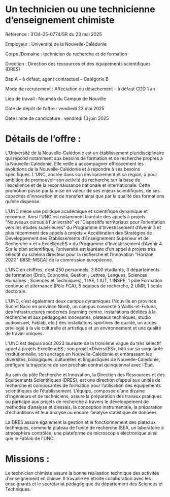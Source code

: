 # Un technicien ou une technicienne d’enseignement chimiste

Référence : 3134-25-0774/SR du 23 mai 2025

Employeur : Université de la Nouvelle-Calédonie

Corps /Domaine : technicien de recherche et de formation

Direction : Direction des ressources et des équipements scientifiques (DRES)

Bap A – à défaut, agent contractuel – Catégorie B

Mode de recrutement : Affectation ou détachement – à défaut CDD 1 an

Lieu de travail : Nouméa du Campus de Nouville

Date de dépôt de l’offre : vendredi 23 mai 2025

Date limite de candidature : vendredi 13 juin 2025

# Détails de l’offre :

L’Université de la Nouvelle-Calédonie est un établissement pluridisciplinaire qui répond notamment aux besoins de formation et de recherche propres à la Nouvelle-Calédonie. Elle veille à accompagner efficacement les évolutions de la Nouvelle-Calédonie et à répondre à ses besoins spécifiques. L’UNC, ancrée dans son environnement et sa région, a pour ambition de promouvoir son activité de recherche sur la base de l’excellence et de la reconnaissance nationale et internationale. Cette promotion passe par la mise en valeur de ses enjeux scientifiques, de ses capacités d’innovation et de transfert ainsi que par la qualité des formations qu’elle dispense.

L’UNC mène une politique académique et scientifique dynamique et reconnue. Ainsi l’UNC est notamment lauréate des appels à projets "Nouveaux cursus à l'université" et "Dispositifs territoriaux pour l’orientation vers les études supérieures" du Programme d’Investissement d’Avenir 3 et plus récemment des appels à projets « Accélération des Stratégies de Développement des Etablissements d’Enseignement Supérieur et de Recherche » et « ExcellencES » du Programme d’Investissement d’Avenir 4. Sur le plan scientifique, l’université est lauréate d’un appel à projets très sélectif du schéma directeur pour la recherche et l’innovation "Horizon 2020" (RISE-MSCA) de la commission européenne.

L’UNC en chiffres, c’est 250 personnels, 3 800 étudiants, 3 départements de formation (Droit, Economie, Gestion ; Lettres, Langues, Sciences Humaines ; Sciences et Techniques), 1 IAE, 1 IUT, 1 INSPE, 1 pôle Formation continue et alternance (Pôle FCA), 5 équipes de recherche, 2 UMR, 1 école doctorale.

L’UNC, c’est également deux campus dynamiques (Nouville en province Sud et Baco en province Nord), un campus connecté à Wallis-et-Futuna, des infrastructures modernes (learning centre, installations dédiées à la recherche et aux pédagogies innovantes, plateaux techniques, studio audiovisuel, Fablab, etc.) des installations sportives de qualité, un accès privilégié à la vie culturelle et artistique et un environnement et une qualité de travail uniques.

L’UNC est depuis août 2023 lauréate de la troisième vague du très sélectif appel à projets ExcellencES ; son projet «DiversitÉS», bâti sur sa singularité institutionnelle, son ancrage en Nouvelle-Calédonie et embrassant les diversités, biologiques, culturelles et linguistiques de Nouvelle-Calédonie, préfigure la trajectoire de son prochain contrat quinquennal avec l’État.

Au sein du pôle Recherche et Innovation, la Direction des Ressources et des Equipements Scientifiques (DRES), est une direction d’appui aux unités de recherche et composantes de formation pour l’utilisation des équipements scientifiques de l’établissement. L’équipe, composée d’une dizaine d’ingénieurs et de techniciens, assure la préparation des travaux pratiques ou participe aux projets de recherche à travers le développement de méthodes d’analyse et d’essais, la conception instrumentale, la préparation d’échantillons et leur analyse ou encore l’analyse statistique de données.

La DRES assure également la gestion et le fonctionnement des plateaux techniques, comme le plateau de l’unité de recherche ISEA, un laboratoire à atmosphère contrôlée, une plateforme de microscopie électronique ainsi que le Fablab de l’UNC.

# Missions :

Le technicien chimiste assure la bonne réalisation technique des activités d'enseignement en chimie. Il travaille en étroite collaboration avec les enseignants et le secrétariat pédagogique du département des Sciences et Techniques.